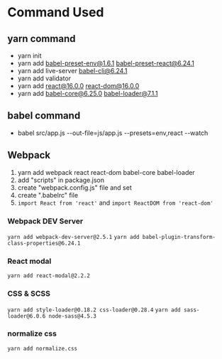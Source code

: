 # Command Used

## yarn command
- yarn init
- yarn add babel-preset-env@1.6.1 babel-preset-react@6.24.1
- yarn add live-server babel-cli@6.24.1
- yarn add validator
- yarn add react@16.0.0 react-dom@16.0.0
- yarn add babel-core@6.25.0 babel-loader@7.1.1


## babel command
- babel src/app.js --out-file=js/app.js --presets=env,react --watch


## Webpack
1. yarn add webpack react react-dom babel-core babel-loader
2. add "scripts" in package.json
3. create "webpack.config.js" file and set
4. create ".babelrc" file
5. `import React from 'react'` and `import ReactDOM from 'react-dom'`

### Webpack DEV Server
`yarn add webpack-dev-server@2.5.1`
`yarn add babel-plugin-transform-class-properties@6.24.1`

### React modal
`yarn add react-modal@2.2.2`

### CSS & SCSS 
`yarn add style-loader@0.18.2 css-loader@0.28.4`
`yarn add sass-loader@6.0.6 node-sass@4.5.3`

### normalize css
`yarn add normalize.css`
